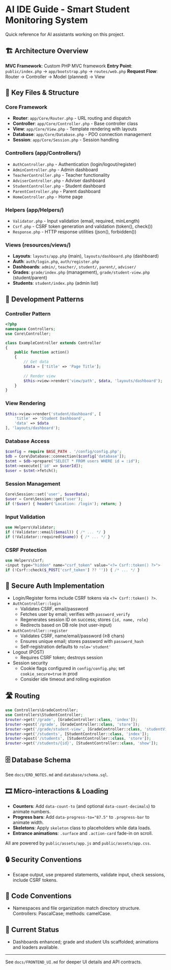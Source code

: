 # AI IDE Guide - Smart Student Monitoring System

Quick reference for AI assistants working on this project.

## 🏗 Architecture Overview

**MVC Framework**: Custom PHP MVC framework
**Entry Point**: `public/index.php` → `app/bootstrap.php` → `routes/web.php`
**Request Flow**: Router → Controller → Model (planned) → View

## 📁 Key Files & Structure

### Core Framework
- **Router**: `app/Core/Router.php` - URL routing and dispatch
- **Controller**: `app/Core/Controller.php` - Base controller class
- **View**: `app/Core/View.php` - Template rendering with layouts
- **Database**: `app/Core/Database.php` - PDO connection management
- **Session**: `app/Core/Session.php` - Session handling

### Controllers (app/Controllers/)
- `AuthController.php` - Authentication (login/logout/register)
- `AdminController.php` - Admin dashboard
- `TeacherController.php` - Teacher functionality
- `AdviserController.php` - Adviser dashboard
- `StudentController.php` - Student dashboard
- `ParentController.php` - Parent dashboard
- `HomeController.php` - Home page

### Helpers (app/Helpers/)
- `Validator.php` - Input validation (email, required, minLength)
- `Csrf.php` - CSRF token generation and validation (token(), check())
- `Response.php` - HTTP response utilities (json(), forbidden())

### Views (resources/views/)
- **Layouts**: `layouts/app.php` (main), `layouts/dashboard.php` (dashboard)
- **Auth**: `auth/login.php`, `auth/register.php`
- **Dashboards**: `admin/`, `teacher/`, `student/`, `parent/`, `adviser/`
- **Grades**: `grade/index.php` (management), `grade/student-view.php` (student/parent)
- **Students**: `student/index.php` (admin list)

## 🔧 Development Patterns

### Controller Pattern
```php
<?php
namespace Controllers;
use Core\Controller;

class ExampleController extends Controller
{
    public function action()
    {
        // Get data
        $data = ['title' => 'Page Title'];
        
        // Render view
        $this->view->render('view/path', $data, 'layouts/dashboard');
    }
}
```

### View Rendering
```php
$this->view->render('student/dashboard', [
    'title' => 'Student Dashboard',
    'data' => $data
], 'layouts/dashboard');
```

### Database Access
```php
$config = require BASE_PATH . '/config/config.php';
$db = Core\Database::connection($config['database']);
$stmt = $db->prepare("SELECT * FROM users WHERE id = :id");
$stmt->execute(['id' => $userId]);
$user = $stmt->fetch();
```

### Session Management
```php
Core\Session::set('user', $userData);
$user = Core\Session::get('user');
if (!$user) { header('Location: /login'); return; }
```

### Input Validation
```php
use Helpers\Validator;
if (!Validator::email($email)) { /* ... */ }
if (!Validator::required($name)) { /* ... */ }
```

### CSRF Protection
```php
use Helpers\Csrf;
<input type="hidden" name="csrf_token" value="<?= Csrf::token() ?>">
if (!Csrf::check($_POST['csrf_token'] ?? '')) { /* ... */ }
```

## 🔐 Secure Auth Implementation

- Login/Register forms include CSRF tokens via `<?= Csrf::token() ?>`.
- `AuthController::login`
  - Validates CSRF, email/password
  - Fetches user by email; verifies with `password_verify`
  - Regenerates session ID on success; stores `{id, name, role}`
  - Redirects based on DB role (not user-input)
- `AuthController::register`
  - Validates CSRF, name/email/password (≥8 chars)
  - Ensures unique email; stores password with `password_hash`
  - Self-registration defaults to `role='student'`
- Logout (POST)
  - Requires CSRF token; destroys session
- Session security
  - Cookie flags configured in `config/config.php`; set `cookie_secure=true` in prod
  - Consider idle timeout and rolling expiration

## 🛣 Routing

```php
use Controllers\GradeController;
use Controllers\StudentController;
$router->get('/grade', [GradeController::class, 'index']);
$router->post('/grade', [GradeController::class, 'store']);
$router->get('/grade/student-view', [GradeController::class, 'studentView']);
$router->get('/students', [StudentController::class, 'index']);
$router->post('/students', [StudentController::class, 'store']);
$router->get('/students/{id}', [StudentController::class, 'show']);
```

## 🗄 Database Schema

See `docs/ERD_NOTES.md` and `database/schema.sql`.

## 🎞 Micro-interactions & Loading

- **Counters**: Add `data-count-to` (and optional `data-count-decimals`) to animate numbers.
- **Progress bars**: Add `data-progress-to="87.5"` to `.progress-bar` to animate width.
- **Skeletons**: Apply `skeleton` class to placeholders while data loads.
- **Entrance animations**: `.surface` and `.action-card` fade-in on scroll.

All are powered by `public/assets/app.js` and `public/assets/app.css`.

## 🔒 Security Conventions
- Escape output, use prepared statements, validate input, check sessions, include CSRF tokens.

## 📝 Code Conventions
- Namespaces and file organization match directory structure. Controllers: PascalCase; methods: camelCase.

## 🚨 Current Status
- Dashboards enhanced; grade and student UIs scaffolded; animations and loaders available.

---

See `docs/FRONTEND_UI.md` for deeper UI details and API contracts. 


